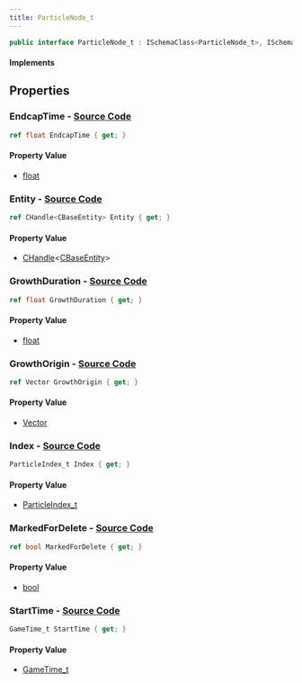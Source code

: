 ```yaml
---
title: ParticleNode_t
---
```


```csharp
public interface ParticleNode_t : ISchemaClass<ParticleNode_t>, ISchemaField, ISchemaClass, INativeHandle
```

#### Implements

## Properties

### **EndcapTime** - [Source Code](https://github.com/swiftly-solution/swiftlys2/blob/main/managed/src/SwiftlyS2.Generated/Schemas/Interfaces/ParticleNode_t.cs#L26)

```csharp
ref float EndcapTime { get; }
```

#### Property Value

- [float](https://learn.microsoft.com/dotnet/api/system.single)

### **Entity** - [Source Code](https://github.com/swiftly-solution/swiftlys2/blob/main/managed/src/SwiftlyS2.Generated/Schemas/Interfaces/ParticleNode_t.cs#L16)

```csharp
ref CHandle<CBaseEntity> Entity { get; }
```

#### Property Value

- [CHandle](/docs/api/shared/natives/chandle-1)<[CBaseEntity](/docs/api/shared/schemadefinitions/cbaseentity)>

### **GrowthDuration** - [Source Code](https://github.com/swiftly-solution/swiftlys2/blob/main/managed/src/SwiftlyS2.Generated/Schemas/Interfaces/ParticleNode_t.cs#L22)

```csharp
ref float GrowthDuration { get; }
```

#### Property Value

- [float](https://learn.microsoft.com/dotnet/api/system.single)

### **GrowthOrigin** - [Source Code](https://github.com/swiftly-solution/swiftlys2/blob/main/managed/src/SwiftlyS2.Generated/Schemas/Interfaces/ParticleNode_t.cs#L24)

```csharp
ref Vector GrowthOrigin { get; }
```

#### Property Value

- [Vector](/docs/api/shared/natives/vector)

### **Index** - [Source Code](https://github.com/swiftly-solution/swiftlys2/blob/main/managed/src/SwiftlyS2.Generated/Schemas/Interfaces/ParticleNode_t.cs#L18)

```csharp
ParticleIndex_t Index { get; }
```

#### Property Value

- [ParticleIndex_t](/docs/api/shared/schemadefinitions/particleindex_t)

### **MarkedForDelete** - [Source Code](https://github.com/swiftly-solution/swiftlys2/blob/main/managed/src/SwiftlyS2.Generated/Schemas/Interfaces/ParticleNode_t.cs#L28)

```csharp
ref bool MarkedForDelete { get; }
```

#### Property Value

- [bool](https://learn.microsoft.com/dotnet/api/system.boolean)

### **StartTime** - [Source Code](https://github.com/swiftly-solution/swiftlys2/blob/main/managed/src/SwiftlyS2.Generated/Schemas/Interfaces/ParticleNode_t.cs#L20)

```csharp
GameTime_t StartTime { get; }
```

#### Property Value

- [GameTime_t](/docs/api/shared/schemadefinitions/gametime_t)

